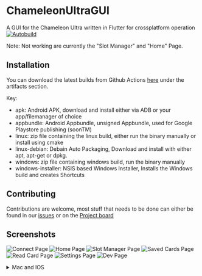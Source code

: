 # ChameleonUltraGUI
A GUI for the Chameleon Ultra written in Flutter for crossplatform operation
[![Autobuild](https://github.com/GameTec-live/ChameleonUltraGUI/actions/workflows/buildapp.yml/badge.svg)](https://github.com/GameTec-live/ChameleonUltraGUI/actions/workflows/buildapp.yml)

Note:
Not working are currently the "Slot Manager" and "Home" Page.
## Installation
You can download the latest builds from Github Actions [here](https://github.com/GameTec-live/ChameleonUltraGUI/actions/workflows/buildapp.yml?query=branch%3Amain) under the artifacts section.

Key:
- apk: Android APK, download and install either via ADB or your app/filemanager of choice
- appbundle: Android Appbundle, unsigned Appbundle, used for Google Playstore publishing (soonTM)
- linux: zip file containing the linux build, either run the binary manually or install using cmake
- linux-debian: Debain Auto Packaging, Download and install with either apt, apt-get or dpkg.
- windows: zip file containing windows build, run the binary manually
- windows-installer: NSIS based Windows Installer, Installs the Windows build and creates Shortcuts

## Contributing
Contributions are welcome, most stuff that needs to be done can either be found in our [issues](https://github.com/GameTec-live/ChameleonUltraGUI/issues) or on the [Project board](https://github.com/users/GameTec-live/projects/2)

## Screenshots
![Connect Page](/screenshots/connect.png)
![Home Page](/screenshots/home.png)
![Slot Manager Page](/screenshots/smanager.png)
![Saved Cards Page](/screenshots/saved.png)
![Read Card Page](/screenshots/rcard.png)
![Settings Page](/screenshots/settings.png)
![Dev Page](/screenshots/devpage.png)

<details>
  <summary>Mac and IOS</summary>

  ### Mac and IOS
  Why are there no Mac and IOS builds?
  It is planned to provide Mac and IOS builds at some point, but due to none of us owning a Mac and Apple charging a 100$ a year fee development has a very low priority.
  Apples hardware is also more locked down, so it may not even be possible to use serial communication and using bluetooth isnt even possible on the chameleon ultra, yet.

  TLDR; yes, some day, but very low priority.
</details>